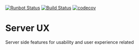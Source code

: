 [![Runbot Status](https://runbot.odoo-community.org/runbot/badge/flat/250/10.0.svg)](https://runbot.odoo-community.org/runbot/repo/github-com-oca-server-ux-250)
[![Build Status](https://travis-ci.org/OCA/server-ux.svg?branch=10.0)](https://travis-ci.org/OCA/server-ux)
[![codecov](https://codecov.io/gh/OCA/server-ux/branch/10.0/graph/badge.svg)](https://codecov.io/gh/OCA/server-ux)

Server UX
=========

Server side features for usability and user experience related
